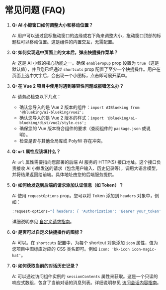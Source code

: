 # 常见问题 (FAQ)

1.  **Q: AI 小鲸窗口如何调整大小和移动位置？**

    A: 用户可以通过鼠标拖动窗口的边缘或右下角来调整大小，拖动窗口顶部的标题栏可以移动位置。这是组件的内置交互，无需配置。

2.  **Q: 如何实现选中页面上的文本后，弹出快捷操作菜单？**

    A: 这是 AI 小鲸的核心功能之一。确保 `enablePopup` prop 设置为 `true`（这是默认值），并且您已经通过 `shortcuts` prop 配置了至少一个快捷操作。用户在页面上选中文字后，会出现一个小图标，点击即可展开菜单。

3.  **Q: 在 Vue 2 项目中使用时遇到兼容性问题或报错怎么办？**

    A: 请务必检查以下几点：
    *   确认您导入的是 Vue 2 版本的组件：`import AIBlueking from '@blueking/ai-blueking/vue2';`
    *   确认您导入的是 Vue 2 版本的样式：`import '@blueking/ai-blueking/dist/vue2/style.css';`
    *   确保您的 Vue 版本符合组件的要求（查阅组件的 `package.json` 或说明）。
    *   检查是否与其他全局库或 Polyfill 存在冲突。

4.  **Q: `url` 属性应该填什么？**

    A: `url` 属性需要指向您部署的后端 AI 服务的 HTTP(S) 接口地址。这个接口负责接收 AI 小鲸发送的请求（包含用户输入、历史记录等），调用大语言模型，并将结果返回给前端。具体地址由您的后端服务提供。

5.  **Q: 如何给发送到后端的请求添加认证信息（如 Token）？**

    A: 使用 `requestOptions` prop。您可以将 Token 添加到 `headers` 对象中，例如：
    ```javascript
    :request-options="{ headers: { 'Authorization': 'Bearer your_token' } }"
    ```
    详细说明参见 [自定义请求指南](/guide/advanced-usage/custom-requests)。

6.  **Q: 是否可以自定义快捷操作的图标？**

    A: 可以。在 `shortcuts` 配置中，为每个 shortcut 对象添加 `icon` 属性，值为您项目中图标库对应的 CSS 类名即可。例如 `icon: 'bk-icon icon-magic-hat'`。

7.  **Q: 如何获取当前的对话历史记录？**

    A: 可以通过访问组件实例的 `sessionContents` 属性来获取。这是一个只读的响应式数组，包含了当前对话的消息列表。详细说明参见 [访问会话内容指南](/guide/advanced-usage/session-access)。